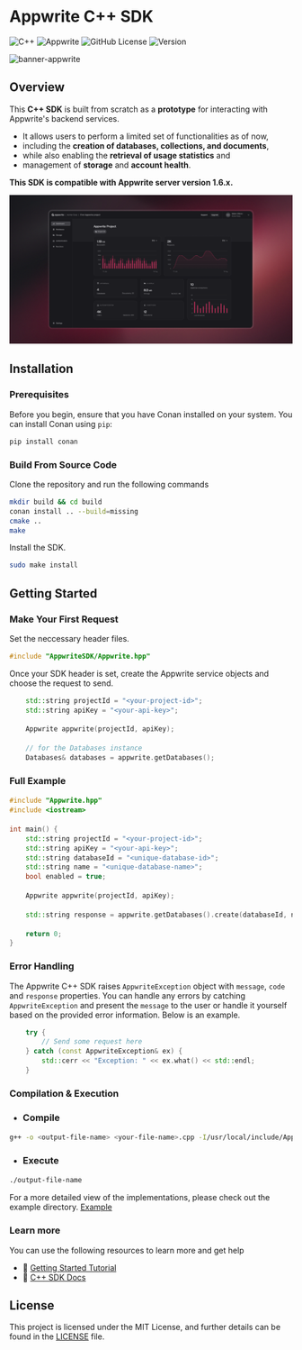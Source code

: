 # Appwrite C++ SDK

![C++](https://img.shields.io/badge/c++-%2300599C.svg?style=flat-square&logo=c%2B%2B&logoColor=white)
![Appwrite](https://img.shields.io/badge/Appwrite-%23FD366E.svg?style=flat-square&logo=appwrite&logoColor=white)
![GitHub License](https://img.shields.io/github/license/pooranjoyb/cpp-sdk-appwrite?style=flat-square)
![Version](https://img.shields.io/badge/api%20version-1.1.0-blue.svg?style=flat-square)

![banner-appwrite](https://github.com/user-attachments/assets/63e7dbad-6a49-4b80-bee2-8e0a46601eec)

## Overview

This **C++ SDK** is built from scratch as a **prototype** for interacting with Appwrite's backend services. 
- It allows users to perform a limited set of functionalities as of now,
- including the **creation of databases, collections, and documents**,
- while also enabling the **retrieval of usage statistics** and
- management of **storage** and **account health**.

**This SDK is compatible with Appwrite server version 1.6.x.**

![Appwrite](https://github.com/appwrite/appwrite/raw/main/public/images/github.png)


## Installation

### Prerequisites

Before you begin, ensure that you have Conan installed on your system. You can install Conan using `pip`:

```bash
pip install conan
```

### Build From Source Code

Clone the repository and run the following commands
```bash
mkdir build && cd build
conan install .. --build=missing
cmake ..
make
```

Install the SDK.
```bash
sudo make install
```

## Getting Started

### Make Your First Request

Set the neccessary header files.
```cpp
#include "AppwriteSDK/Appwrite.hpp"
```
Once your SDK header is set, create the Appwrite service objects and choose the request to send.
```cpp
    std::string projectId = "<your-project-id>";
    std::string apiKey = "<your-api-key>"; 

    Appwrite appwrite(projectId, apiKey);

    // for the Databases instance
    Databases& databases = appwrite.getDatabases();
```

### Full Example
```cpp
#include "Appwrite.hpp"
#include <iostream>

int main() {
    std::string projectId = "<your-project-id>";
    std::string apiKey = "<your-api-key>"; 
    std::string databaseId = "<unique-database-id>";
    std::string name = "<unique-database-name>";
    bool enabled = true;

    Appwrite appwrite(projectId, apiKey);
    
    std::string response = appwrite.getDatabases().create(databaseId, name, enabled);

    return 0;
}    

```
### Error Handling

The Appwrite C++ SDK raises `AppwriteException` object with `message`, `code` and `response` properties. You can handle any errors by catching `AppwriteException` and present the `message` to the user or handle it yourself based on the provided error information. Below is an example.

```cpp
    try {
        // Send some request here
    } catch (const AppwriteException& ex) {
        std::cerr << "Exception: " << ex.what() << std::endl;
    }
```

### Compilation & Execution

- ### Compile
```bash
g++ -o <output-file-name> <your-file-name>.cpp -I/usr/local/include/AppwriteSDK -L/usr/local/lib -lAppwriteSDK -lcurl
```

- ### Execute
```bash
./output-file-name
```

For a more detailed view of the implementations, please check out the example directory. [Example](/examples/)

### Learn more
You can use the following resources to learn more and get help
- 🚀 [Getting Started Tutorial](https://www.youtube.com/watch?v=L1D-Ibe7XeU)
- 📜 [C++ SDK Docs](/docs)


## License 
This project is licensed under the MIT License, and further details can be found in the [LICENSE](LICENSE) file.
